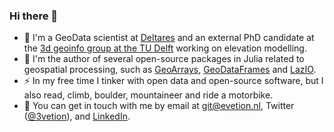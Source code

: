 ### Hi there 👋


- 🔭 I'm a GeoData scientist at [Deltares](https://deltares.nl) and an external PhD candidate at the [3d geoinfo group at the TU Delft](3d.bk.tudelft.nl/) working on elevation modelling.
- 🌱 I'm the author of several open-source packages in Julia related to geospatial processing, such as [GeoArrays](https://github.com/evetion/GeoArrays.jl), [GeoDataFrames](https://github.com/evetion/GeoDataFrames.jl) and [LazIO](https://github.com/evetion/LazIO.jl).
- ⚡ In my free time I tinker with open data and open-source software, but I also read, climb, boulder, mountaineer and ride a motorbike.
- 💬 You can get in touch with me by email at git@evetion.nl, Twitter ([@3vetion](https://twitter.com/3vetion)), and [LinkedIn](https://nl.linkedin.com/in/maarten-pronk).



<!--
**evetion/evetion** is a ✨ _special_ ✨ repository because its `README.md` (this file) appears on your GitHub profile.

Here are some ideas to get you started:

- 🔭 I’m currently working on ...
- 🌱 I’m currently learning ...
- 👯 I’m looking to collaborate on ...
- 🤔 I’m looking for help with ...
- 💬 Ask me about ...
- 📫 How to reach me: ...
- 😄 Pronouns: ...
- ⚡ Fun fact: ...
-->
